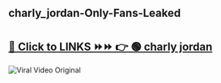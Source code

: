 
 ## charly_jordan-Only-Fans-Leaked

# <h2><a href="https://clipsfans.com/charly_jordan&ref=git">🔗 Click to LINKS ⏩⏩ 👉 🟢 charly jordan </a></h2>

<a href="https://clipsfans.com/charly_jordan&ref=git" rel="nofollow" data-target="animated-image.originalLink"><img src="https://i.ibb.co.com/xMMVF88/686577567.gif" alt="Viral Video Original" style="max-width: 100%; display: inline-block;" data-target="animated-image.originalImage"></a>
